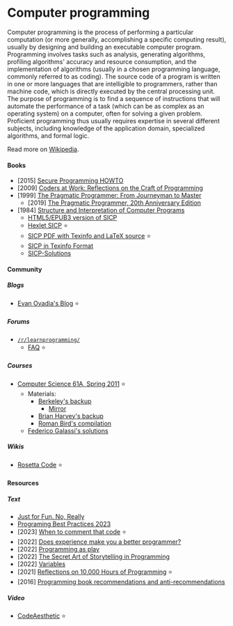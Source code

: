 # Computer programming

Computer programming is the process of performing a particular computation (or more generally, accomplishing a specific computing result), usually by designing and building an executable computer program. Programming involves tasks such as analysis, generating algorithms, profiling algorithms' accuracy and resource consumption, and the implementation of algorithms (usually in a chosen programming language, commonly referred to as coding). The source code of a program is written in one or more languages that are intelligible to programmers, rather than machine code, which is directly executed by the central processing unit. The purpose of programming is to find a sequence of instructions that will automate the performance of a task (which can be as complex as an operating system) on a computer, often for solving a given problem. Proficient programming thus usually requires expertise in several different subjects, including knowledge of the application domain, specialized algorithms, and formal logic.

Read more on [Wikipedia](https://en.wikipedia.org/wiki/Computer_programming).

#### Books
- [2015] [Secure Programming HOWTO](https://dwheeler.com/secure-programs)
- [2009] [Coders at Work: Reflections on the Craft of Programming](https://codersatwork.com)
- [1999] [The Pragmatic Programmer: From Journeyman to Master](https://www.goodreads.com/book/show/4099.The_Pragmatic_Programmer)
    - [2019] [The Pragmatic Programmer, 20th Anniversary Edition](https://pragprog.com/titles/tpp20/the-pragmatic-programmer-20th-anniversary-edition)
- [1984] [Structure and Interpretation of Computer Programs](https://en.wikipedia.org/wiki/Structure_and_Interpretation_of_Computer_Programs)
    - [HTML5/EPUB3 version of SICP](https://github.com/sarabander/sicp)
    - [Hexlet SICP](https://sicp.hexlet.io) ⭐
    - [SICP PDF with Texinfo and LaTeX source](https://github.com/sarabander/sicp-pdf) ⭐
    - [SICP in Texinfo Format](https://www.neilvandyke.org/sicp-texi)
    - [SICP-Solutions](http://community.schemewiki.org/?SICP-Solutions)

#### Community

##### Blogs
- [Evan Ovadia's Blog](https://verdagon.dev) ⭐

##### Forums
- [`/r/learnprogramming/`](https://www.reddit.com/r/learnprogramming)
    - [FAQ](https://www.reddit.com/r/learnprogramming/wiki/faq) ⭐

##### Courses
- [Computer Science 61A, Spring 2011](https://archive.org/details/ucberkeley-webcast-PL3E89002AA9B9879E?sort=titleSorter) ⭐
    - Materials:
        - [Berkeley's backup](https://wla.berkeley.edu/~cs61a/sp11)
            - [Mirror](https://inst.eecs.berkeley.edu//~cs61a/sp11)
        - [Brian Harvey's backup](https://people.eecs.berkeley.edu/~bh/61a-pages)
        - [Roman Bird's compilation](https://romanbird.github.io/sicp)
    - [Federico Galassi's solutions](https://github.com/fgalassi/cs61a-sp11)

##### Wikis
- [Rosetta Code](https://rosettacode.org/wiki/Rosetta_Code) ⭐

#### Resources

##### Text
- [Just for Fun. No, Really](https://justforfunnoreally.dev)
- [Programing Best Practices 2023](https://github.com/dereknguyen269/programing-best-practices-2023)
- [2023] [When to comment that code](https://drewdevault.com/2023/03/09/2023-03-09-Comment-or-no-comment.html) ⭐
- [2022] [Does experience make you a better programmer?](https://austinhenley.com/blog/experienceversusskill.html)
- [2022] [Programming as play](https://austinhenley.com/blog/programmingasplay.html)
- [2022] [The Secret Art of Storytelling in Programming](https://semaphoreci.com/blog/storytelling-programming)
- [2022] [Variables](https://nested.substack.com/p/variables)
- [2021] [Reflections on 10,000 Hours of Programming](https://matt-rickard.com/reflections-on-10-000-hours-of-programming) ⭐
- [2016] [Programming book recommendations and anti-recommendations](https://danluu.com/programming-books)

##### Video
- [CodeAesthetic](https://www.youtube.com/@CodeAesthetic) ⭐
